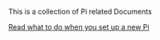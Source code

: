 This is a collection of Pi related Documents

[Read what to do when you set up a new Pi](https://github.com/mastram/Raspberry-Pi/blob/master/Documents/Pi-Setup.md)
